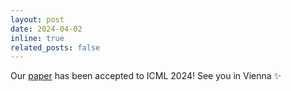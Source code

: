 ```yaml
---
layout: post
date: 2024-04-02
inline: true
related_posts: false
---
```


Our [paper](https://arxiv.org/abs/2309.02870) has been accepted to ICML 2024! See you in Vienna :sparkles:
